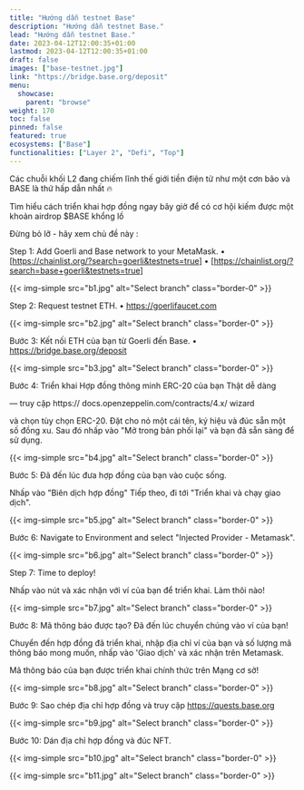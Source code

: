```yaml
---
title: "Hướng dẫn testnet Base"
description: "Hướng dẫn testnet Base."
lead: "Hướng dẫn testnet Base."
date: 2023-04-12T12:00:35+01:00
lastmod: 2023-04-12T12:00:35+01:00
draft: false
images: ["base-testnet.jpg"]
link: "https://bridge.base.org/deposit"
menu:
  showcase:
    parent: "browse"
weight: 170
toc: false
pinned: false
featured: true
ecosystems: ["Base"]
functionalities: ["Layer 2", "Defi", "Top"]
---
```

Các chuỗi khối L2 đang chiếm lĩnh thế giới tiền điện tử như một cơn bão và BASE là thứ hấp dẫn nhất 🔥

Tìm hiểu cách triển khai hợp đồng ngay bây giờ để có cơ hội kiếm được một khoản airdrop $BASE khổng lồ 

Đừng bỏ lỡ - hãy xem chủ đề này :

Step 1: Add Goerli and Base network to your MetaMask.
• [https://chainlist.org/?search=goerli&testnets=true]
• [https://chainlist.org/?search=base+goerli&testnets=true]

{{< img-simple src="b1.jpg" alt="Select branch" class="border-0" >}}

Step 2: Request testnet ETH.
• https://goerlifaucet.com

{{< img-simple src="b2.jpg" alt="Select branch" class="border-0" >}}


Bước 3: Kết nối ETH của bạn từ Goerli đến Base.
• https://bridge.base.org/deposit

{{< img-simple src="b3.jpg" alt="Select branch" class="border-0" >}}


Bước 4: Triển khai Hợp đồng thông minh ERC-20 của bạn Thật dễ dàng 

— truy cập https:// docs.openzeppelin.com/contracts/4.x/ wizard  

và chọn tùy chọn ERC-20. Đặt cho nó một cái tên, ký hiệu và đúc sẵn một số đồng xu. Sau đó nhấp vào "Mở trong bản phối lại" và bạn đã sẵn sàng để sử dụng.

{{< img-simple src="b4.jpg" alt="Select branch" class="border-0" >}}

Bước 5: Đã đến lúc đưa hợp đồng của bạn vào cuộc sống. 

Nhấp vào "Biên dịch hợp đồng" Tiếp theo, đi tới "Triển khai và chạy giao dịch".

{{< img-simple src="b5.jpg" alt="Select branch" class="border-0" >}}

Bước 6: Navigate to Environment and select "Injected Provider - Metamask".

{{< img-simple src="b6.jpg" alt="Select branch" class="border-0" >}}

Step 7: Time to deploy!

Nhấp vào nút và xác nhận với ví của bạn để triển khai. Làm thôi nào!

{{< img-simple src="b7.jpg" alt="Select branch" class="border-0" >}}

Bước 8: Mã thông báo được tạo? Đã đến lúc chuyển chúng vào ví của bạn!

Chuyển đến hợp đồng đã triển khai, nhập địa chỉ ví của bạn và số lượng mã thông báo mong muốn, nhấp vào 'Giao dịch' và xác nhận trên Metamask.

Mã thông báo của bạn được triển khai chính thức trên Mạng cơ sở!

{{< img-simple src="b8.jpg" alt="Select branch" class="border-0" >}}

Bước 9: Sao chép địa chỉ hợp đồng và truy cập https://quests.base.org

{{< img-simple src="b9.jpg" alt="Select branch" class="border-0" >}}

Bước 10: Dán địa chỉ hợp đồng và đúc NFT.

{{< img-simple src="b10.jpg" alt="Select branch" class="border-0" >}}

{{< img-simple src="b11.jpg" alt="Select branch" class="border-0" >}}
